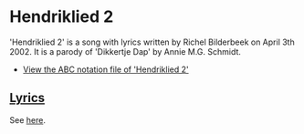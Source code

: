 # Hendriklied 2

'Hendriklied 2' is a song with lyrics written by Richel
Bilderbeek on April 3th 2002. It is a parody of 'Dikkertje Dap' by
Annie M.G. Schmidt. 

 * [View the ABC notation file of 'Hendriklied 2'](10_hendriklied_2.abc)

## [Lyrics](10_hendriklied_2.txt)

See [here](10_hendriklied_2.txt).
